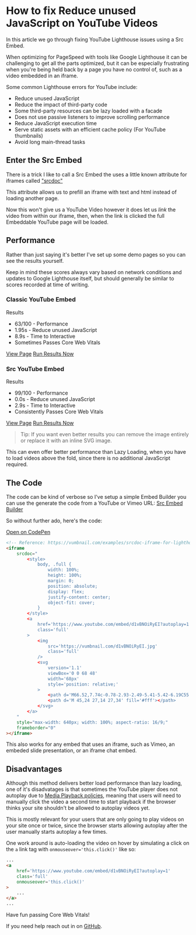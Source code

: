 # How to fix Reduce unused JavaScript on YouTube Videos

In this article we go through fixing YouTube Lighthouse issues using a Src Embed.

When optimizing for PageSpeed with tools like Google Lighthouse it can be challenging to get all the parts optimized, but it can be especially frustrating when you're being held back by a page you have no control of, such as  a video embedded in an iframe.

Some common Lighthouse errors for YouTube include:

- Reduce unused JavaScript
- Reduce the impact of third-party code
- Some third-party resources can be lazy loaded with a facade
- Does not use passive listeners to improve scrolling performance
- Reduce JavaScript execution time
- Serve static assets with an efficient cache policy (For YouTube thumbnails)
- Avoid long main-thread tasks

## Enter the Src Embed

There is a trick I like to call a Src Embed the uses a little known attribute for iframes called ["srcdoc"](https://developer.mozilla.org/en-US/docs/Web/API/HTMLIFrameElement/srcdoc)

This attribute allows us to prefill an iframe with text and html instead of loading another page.

Now this won't give us a YouTube Video however it does let us *link* the video from within our iframe, then, when the link is clicked the full Embeddable YouTube page will be loaded.

## Performance

Rather than just saying it's better I've set up some demo pages so you can see the results yourself.

Keep in mind these scores always vary based on network conditions and updates to Google Lighthouse itself, but should generally be similar to scores recorded at time of writing.

### Classic YouTube Embed

Results

- 63/100 - Performance
- 1.95s - Reduce unused JavaScript
- 8.9s - Time to Interactive
- Sometimes Passes Core Web Vitals

[View Page](https://vumbnail.com/examples/embed-classic)
[Run Results Now](https://pagespeed.web.dev/report?url=https%3A%2F%2Fvumbnail.com%2Fexamples%2Fembed-classic)

### Src YouTube Embed

Results

- 99/100 - Performance
- 0.0s - Reduce unused JavaScript
- 2.9s - Time to Interactive
- Consistently Passes Core Web Vitals

[View Page](https://vumbnail.com/examples/embed-src-embed)
[Run Results Now](https://pagespeed.web.dev/report?url=https%3A%2F%2Fvumbnail.com%2Fexamples%2Fembed-src-embed)

> Tip: If you want even better results you can remove the image entirely or replace it with an inline SVG image.

This can even offer better performance than Lazy Loading, when you have to load videos above the fold, since there is no additional JavaScript required.

## The Code

The code can be kind of verbose so I've setup a simple Embed Builder you can use the generate the code from a YouTube or Vimeo URL:
[Src Embed Builder](https://vumbnail.com/embed-builder)

So without further ado, here's the code:

[Open on CodePen](https://codepen.io/ThatGuySam/pen/rNpvrQg)

```html
<!-- Reference: https://vumbnail.com/examples/srcdoc-iframe-for-lighthouse -->
<iframe
    srcdoc="
        <style>
            body, .full {
                width: 100%;
                height: 100%;
                margin: 0;
                position: absolute;
                display: flex;
                justify-content: center;
                object-fit: cover;
            }
        </style>
        <a
            href='https://www.youtube.com/embed/d1vBNOiRyEI?autoplay=1'
            class='full'
        >
            <img
                src='https://vumbnail.com/d1vBNOiRyEI.jpg'
                class='full'
            />
            <svg
                version='1.1'
                viewBox='0 0 68 48'
                width='68px'
                style='position: relative;'
            >
                <path d='M66.52,7.74c-0.78-2.93-2.49-5.41-5.42-6.19C55.79,.13,34,0,34,0S12.21,.13,6.9,1.55 C3.97,2.33,2.27,4.81,1.48,7.74C0.06,13.05,0,24,0,24s0.06,10.95,1.48,16.26c0.78,2.93,2.49,5.41,5.42,6.19 C12.21,47.87,34,48,34,48s21.79-0.13,27.1-1.55c2.93-0.78,4.64-3.26,5.42-6.19C67.94,34.95,68,24,68,24S67.94,13.05,66.52,7.74z' fill='#f00'></path>
                <path d='M 45,24 27,14 27,34' fill='#fff'></path>
            </svg>
        </a>
    "
    style="max-width: 640px; width: 100%; aspect-ratio: 16/9;"
    frameborder="0"
></iframe>
```

This also works for any embed that uses an iframe, such as Vimeo, an embeded slide presentation, or an iframe chat embed.

## Disadvantages

Although this method delivers better load performance than lazy loading, one of it's disadvatages is that sometimes the YouTube player does not autoplay due to [Media Playback policies](https://developer.mozilla.org/en-US/docs/Web/Media/Autoplay_guide), meaning that users will need to manually click the video a second time to start playback if the browser thinks your site shouldn't be allowed to autoplay videos yet.

This is mostly relevant for your users that are only going to play videos on your site once or twice, since the browser starts allowing autoplay after the user manually starts autoplay a few times.

One work around is auto-loading the video on hover by simulating a click on the `a` link tag with `onmouseover='this.click()'` like so:

```html
...
<a
    href='https://www.youtube.com/embed/d1vBNOiRyEI?autoplay=1'
    class='full'
    onmouseover='this.click()'
>
    ...
</a>
...
```

Have fun passing Core Web Vitals!

If you need help reach out in on [GitHub](https://github.com/ThatGuySam/vumbnail/discussions).
